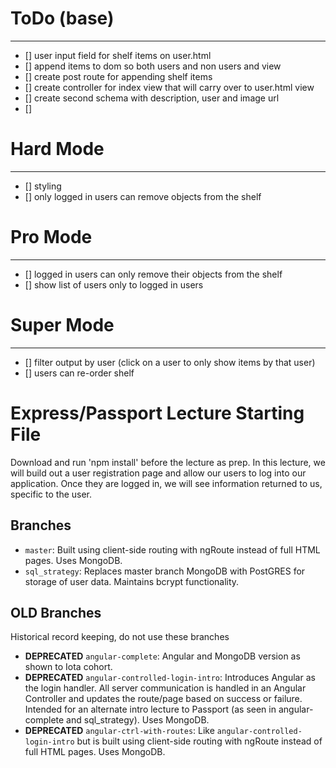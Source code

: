 # ToDo (base)
------
- [] user input field for shelf items on user.html
- [] append items to dom so both users and non users and view
- [] create post route for appending shelf items
- [] create controller for index view that will carry over to user.html view
- [] create second schema with description, user and image url
- []

# Hard Mode
-----------
- [] styling
- [] only logged in users can remove objects from the shelf

# Pro Mode
----------
- [] logged in users can only remove their objects from the shelf
- [] show list of users only to logged in users

# Super Mode
------------
- [] filter output by user (click on a user to only show items by that user)
- [] users can re-order shelf



# Express/Passport Lecture Starting File
Download and run 'npm install' before the lecture as prep. In this lecture, we will build out a user registration page and allow our users to log into our application. Once they are logged in, we will see information returned to us, specific to the user.

## Branches
* `master`: Built using client-side routing with ngRoute instead of full HTML pages. Uses MongoDB.
* `sql_strategy`: Replaces master branch MongoDB with PostGRES for storage of user data. Maintains bcrypt functionality.


## OLD Branches

Historical record keeping, do not use these branches

* **DEPRECATED** `angular-complete`: Angular and MongoDB version as shown to Iota cohort.
* **DEPRECATED** `angular-controlled-login-intro`: Introduces Angular as the login handler. All server communication is handled in an Angular Controller and updates the route/page based on success or failure. Intended for an alternate intro lecture to Passport (as seen in angular-complete and sql_strategy). Uses MongoDB.
* **DEPRECATED** `angular-ctrl-with-routes`: Like `angular-controlled-login-intro` but is built using client-side routing with ngRoute instead of full HTML pages. Uses MongoDB.
